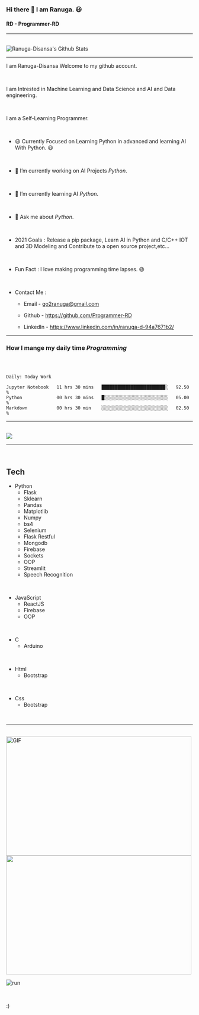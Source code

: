 ### Hi there 👋 I am Ranuga. 😃
#### RD - Programmer-RD
<hr>
<br>
<img align="center" src="https://github-readme-stats.vercel.app/api?username=Programmer-RD&show_icons=true&hide_border=true" alt="Ranuga-Disansa's Github Stats">
<br>
<hr>

I am Ranuga-Disansa Welcome to my github account.

<br>

I am Intrested in Machine Learning and Data Science and AI and Data engineering.

<br>

I am a Self-Learning Programmer.

<br>

- 😃 Currently Focused on Learning Python in advanced and learning AI With Python. 😃

<br>

- 🔭 I’m currently working on AI Projects *Python*.

<br>

- 🌱 I’m currently learning AI *Python*.

<br>

- 💬 Ask me about *Python*.

<br>

- 2021 Goals : Release a pip package, Learn AI in Python and C/C++ IOT and 3D Modeling and Contribute to a open source project,etc...

<br>

- Fun Fact : I love making programming time lapses. 😃

<br>

- Contact Me :
  - Email - go2ranuga@gmail.com
  
  - Github - https://github.com/Programmer-RD
  
  - LinkedIn -  https://www.linkedin.com/in/ranuga-d-94a7671b2/
  
<hr>

### How I mange my daily time *Programming*

<br>

<!--START_SECTION:waka-->
```text

Daily: Today Work

Jupyter Notebook   11 hrs 30 mins   ████████████████████████░   92.50 % 
Python             00 hrs 30 mins   █░░░░░░░░░░░░░░░░░░░░░░░░   05.00 % 
Markdown           00 hrs 30 min    ░░░░░░░░░░░░░░░░░░░░░░░░░   02.50 % 
```

<!--END_SECTION:waka-->
<hr>

<br>
<img align="center" src="https://github-readme-stats.vercel.app/api/top-langs/?username=Programmer-RD" />
<br>

--------------------------------------------------------------------------------------------------------------------------------------------------------------------
<br>

## Tech

- Python
  - Flask
  - Sklearn
  - Pandas
  - Matplotlib
  - Numpy
  - bs4
  - Selenium
  - Flask Restful
  - Mongodb
  - Firebase
  - Sockets
  - OOP
  - Streamlit
  - Speech Recognition
  
<br>

- JavaScript
  - ReactJS
  - Firebase
  - OOP
  
<br>

- C
  - Arduino
  
<br>

- Html
  - Bootstrap
  
<br>

- Css
  - Bootstrap

<br>

<hr>

<br>

<img align="center" alt="GIF" src="https://github.com/abhisheknaiidu/abhisheknaiidu/blob/master/code.gif?raw=true" width="500" height="320" />

<img align="center" src="https://media.tenor.com/images/4706603d96f302497a3174eb49a766e7/tenor.gif" width="500" height="320">

![run](https://media0.giphy.com/media/WfwzZpfH8Ejra/giphy.gif)

<br>

:)
